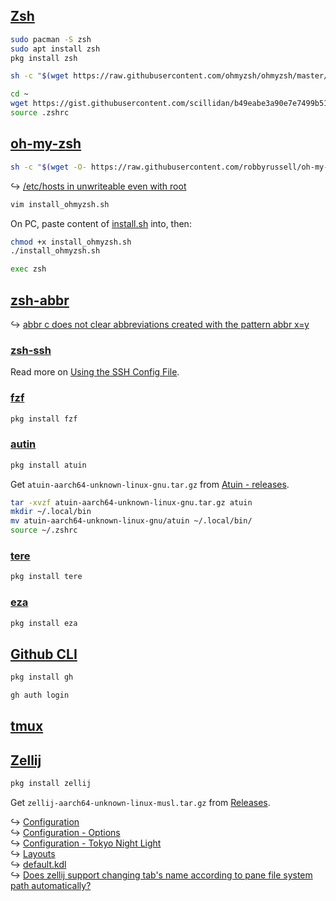 ## [Zsh](https://www.zsh.org/)

```sh
sudo pacman -S zsh
sudo apt install zsh
pkg install zsh
```

```sh
sh -c "$(wget https://raw.githubusercontent.com/ohmyzsh/ohmyzsh/master/tools/install.sh -O -)"
```

```sh
cd ~
wget https://gist.githubusercontent.com/scillidan/b49eabe3a90e7e7499b5155af7f36480/raw/1ad03938633a16651b311e4a6108ed40152110f8/.zshrc_mini -O .zshrc
source .zshrc
```

## [oh-my-zsh](https://ohmyz.sh)

```sh
sh -c "$(wget -O- https://raw.githubusercontent.com/robbyrussell/oh-my-zsh/master/tools/install.sh)"
```

↪ [/etc/hosts in unwriteable even with root](reddit.com/r/termux/comments/18sz5a1/etchosts_in_unwriteable_even_with_root/)

```sh
vim install_ohmyzsh.sh
```

On PC, paste content of [install.sh](https://raw.githubusercontent.com/robbyrussell/oh-my-zsh/master/tools/install.sh) into, then:

```sh
chmod +x install_ohmyzsh.sh
./install_ohmyzsh.sh
```

```sh
exec zsh
```

## [zsh-abbr](https://github.com/olets/zsh-abbr)

↪ [abbr c does not clear abbreviations created with the pattern abbr x=y](https://github.com/olets/zsh-abbr/issues/88)

### [zsh-ssh](https://github.com/sunlei/zsh-ssh)

Read more on [Using the SSH Config File](https://linuxize.com/post/using-the-ssh-config-file/).

### [fzf](https://github.com/junegunn/fzf)

```sh
pkg install fzf
```

### [autin](https://github.com/atuinsh/atuin)

```sh
pkg install atuin
```

<!-- --8<-- [start:ubuntu-22-arm] -->
Get `atuin-aarch64-unknown-linux-gnu.tar.gz` from [Atuin - releases](https://github.com/atuinsh/atuin/releases/download/).

```sh
tar -xvzf atuin-aarch64-unknown-linux-gnu.tar.gz atuin
mkdir ~/.local/bin
mv atuin-aarch64-unknown-linux-gnu/atuin ~/.local/bin/
source ~/.zshrc
```
<!-- --8<-- [end:ubuntu-22-arm] -->

### [tere](https://github.com/a8m/tree)

```sh
pkg install tere
```

### [eza](https://github.com/eza-community/eza)

```sh
pkg install eza
```

## [Github CLI](https://cli.github.com/)

```sh
pkg install gh
```

```sh
gh auth login
```

## [tmux](https://github.com/tmux/tmux)

## [Zellij](https://github.com/zellij-org/zellij)

```sh
pkg install zellij
```

Get `zellij-aarch64-unknown-linux-musl.tar.gz` from [Releases](https://github.com/zellij-org/zellij/releases).

↪ [Configuration](https://zellij.dev/documentation/configuration)  
↪ [Configuration - Options](https://zellij.dev/documentation/options)  
↪ [Configuration - Tokyo Night Light](https://zellij.dev/documentation/theme-gallery#tokyo-night-light)  
↪ [Layouts](https://zellij.dev/documentation/layouts)  
↪ [default.kdl](https://github.com/zellij-org/zellij/blob/main/zellij-utils/assets/config/default.kdl)  
↪ [Does zellij support changing tab's name according to pane file system path automatically?](https://www.reddit.com/r/zellij/comments/10skez0/does_zellij_support_changing_tabs_name_according/)